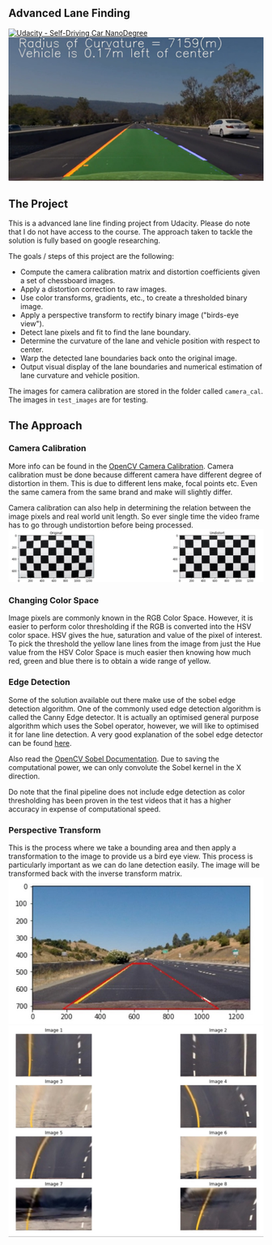 ## Advanced Lane Finding
[![Udacity - Self-Driving Car NanoDegree](https://s3.amazonaws.com/udacity-sdc/github/shield-carnd.svg)](http://www.udacity.com/drive)
![Lanes Image](./examples/example_output.jpg)

The Project
---
This is a advanced lane line finding project from Udacity. Please do note that I do not have access to the course. The approach taken to tackle the solution is fully based on google researching.

The goals / steps of this project are the following:

* Compute the camera calibration matrix and distortion coefficients given a set of chessboard images.
* Apply a distortion correction to raw images.
* Use color transforms, gradients, etc., to create a thresholded binary image.
* Apply a perspective transform to rectify binary image ("birds-eye view").
* Detect lane pixels and fit to find the lane boundary.
* Determine the curvature of the lane and vehicle position with respect to center.
* Warp the detected lane boundaries back onto the original image.
* Output visual display of the lane boundaries and numerical estimation of lane curvature and vehicle position.

The images for camera calibration are stored in the folder called `camera_cal`.  The images in `test_images` are for testing.

The Approach
---

### Camera Calibration

More info can be found in the [OpenCV Camera Calibration]. Camera calibration must be done because different camera have different degree of distortion in them. This is due to different lens make, focal points etc. Even the same camera from the same brand and make will slightly differ.

Camera calibration can also help in determining the relation between the image pixels and real world unit length. So ever single time the video frame has to go through undistortion before being processed.
![Camera Calibration Image](./documentation_images/camera_cal.jpg)

### Changing Color Space
Image pixels are commonly known in the RGB Color Space. However, it is easier to perform color thresholding if the RGB is converted into the HSV color space. HSV gives the hue, saturation and value of the pixel of interest. To pick the threshold the yellow lane lines from the image from just the Hue value from the HSV Color Space is much easier then knowing how much red, green and blue there is to obtain a wide range of yellow.

### Edge Detection
Some of the solution available out there make use of the sobel edge detection algorithm.
One of the commonly used edge detection algorithm is called the Canny Edge detector. It is actually an optimised general purpose algorithm which uses the Sobel operator, however, we will like to optimised it for lane line detection. A very good explanation of the sobel edge detector can be found [here].

Also read the [OpenCV Sobel Documentation].
Due to saving the computational power, we can only convolute the Sobel kernel in the X direction.

Do note that the final pipeline does not include edge detection as color thresholding has been proven in the test videos that it has a higher accuracy in expense of computational speed.

### Perspective Transform
This is the process where we take a bounding area and then apply a transformation to the image to provide us a bird eye view. This process is particularly important as we can do lane detection easily. The image will be transformed back with the inverse transform matrix.
![Before Perspective Transformation Image](./documentation_images/before.jpg)
![Perspective Transformation Image](./documentation_images/perspective_transform.jpg)






[here]:https://www.youtube.com/watch?v=uihBwtPIBxM
[OpenCV Sobel Documentation]:https://docs.opencv.org/2.4/doc/tutorials/imgproc/imgtrans/sobel_derivatives/sobel_derivatives.html
[OpenCV Camera Calibration]:https://docs.opencv.org/2.4/doc/tutorials/calib3d/camera_calibration/camera_calibration.html

